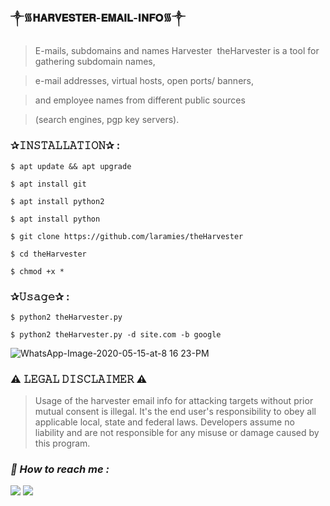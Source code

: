 ### ༒︎᯾𝐇𝐀𝐑𝐕𝐄𝐒𝐓𝐄𝐑-𝐄𝐌𝐀𝐈𝐋-𝐈𝐍𝐅𝐎᯾༒︎ 

> E-mails, subdomains and names Harvester  theHarvester is a tool for gathering subdomain names,  

> e-mail addresses, virtual hosts, open ports/ banners,   

> and employee names from different public sources  

> (search engines, pgp key servers).  

### ✰𝙸𝙽𝚂𝚃𝙰𝙻𝙻𝙰𝚃𝙸𝙾𝙽✰ : 
```
$ apt update && apt upgrade  
```
```
$ apt install git   
```
```
$ apt install python2  
```
```
$ apt install python  
```
```
$ git clone https://github.com/laramies/theHarvester  
```
```
$ cd theHarvester  
```
```
$ chmod +x *  
```
### ✰𝚄𝚜𝚊𝚐𝚎✰ : 
```
$ python2 theHarvester.py  
```
```
$ python2 theHarvester.py -d site.com -b google
```

![WhatsApp-Image-2020-05-15-at-8 16 23-PM](https://user-images.githubusercontent.com/75029023/111862485-8edbd680-8990-11eb-8c60-60004044a94a.jpeg)

### ⚠️ 𝙻𝙴𝙶𝙰𝙻 𝙳𝙸𝚂𝙲𝙻𝙰𝙸𝙼𝙴𝚁 ⚠️ 
> Usage of the harvester email info for attacking targets without prior mutual consent is illegal. It's the end user's responsibility to obey all applicable local, state and federal laws. Developers assume no liability and are not responsible for any misuse or damage caused by this program.


<h3><b><i>📡 How to reach me :</i></b></h3>
<p align="left">
  <a href="https://github.com/Zack-sys" target="_blank"><img src="https://img.shields.io/badge/Github-Zack--sys-green?style=for-the-badge&logo=github"></a>
  <a href="https://www.instagram.com/Azealtech" target="_blank"><img src="https://img.shields.io/badge/IG-%40Azealtech-red?style=for-the-badge&logo=instagram"></a>
  
[lowlatency]: https://github.com/Genymobile/scrcpy/pull/646

